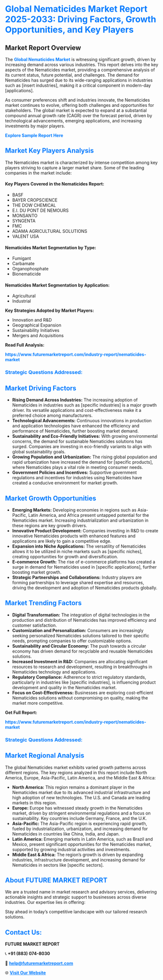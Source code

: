 <h1 style="color: #007BFF;">Global Nematicides Market Report 2025-2033: Driving Factors, Growth Opportunities, and Key Players</h1>

<section id="overview">
<h2>Market Report Overview</h2>
<p>The <a href="https://www.futuremarketreport.com/industry-report/nematicides-market" style="color: #007BFF; text-decoration: none;"><strong>Global Nematicides Market</strong></a> is witnessing significant growth, driven by increasing demand across various industries. This report delves into the key aspects of the Nematicides market, providing a comprehensive analysis of its current status, future potential, and challenges. The demand for Nematicides has surged due to its wide-ranging applications in industries such as [insert industries], making it a critical component in modern-day [applications].</p>
<p>As consumer preferences shift and industries innovate, the Nematicides market continues to evolve, offering both challenges and opportunities for stakeholders. The global market is expected to expand at a substantial compound annual growth rate (CAGR) over the forecast period, driven by technological advancements, emerging applications, and increasing investments by major players.</p>
</section>

<section id="overview">
<p><a href="https://www.futuremarketreport.com/request-sample/reportId=104680" style="color: #007BFF; text-decoration: none;"><strong>Explore Sample Report Here</strong></a></p>
</section>

<section id="key-players">
<h2 style="color: #007BFF;">Market Key Players Analysis</h2>
<p>The Nematicides market is characterized by intense competition among key players striving to capture a larger market share. Some of the leading companies in the market include:</p>
<h4>Key Players Covered in the Nematicides Report:</h4>
<ul><li>BASF</li><li>BAYER CROPSCIENCE</li><li>THE DOW CHEMICAL</li><li>E.I. DU PONT DE NEMOURS</li><li>MONSANTO</li><li>SYNGENTA</li><li>FMC</li><li>ADAMA AGRICULTURAL SOLUTIONS</li><li>VALENT USA</li></ul>
<h4>Nematicides Market Segmentation by Type:</h4>
<ul><li>Fumigant</li><li>Carbamate</li><li>Organophosphate</li><li>Bionematicide</li></ul>

<h4>Nematicides Market Segmentation by Application:</h4>
<ul><li>Agricultural</li><li>Industrial</li></ul>
<p><strong>Key Strategies Adopted by Market Players:</strong></p>
<ul>
<li>Innovation and R&D</li>
<li>Geographical Expansion</li>
<li>Sustainability Initiatives</li>
<li>Mergers and Acquisitions</li>
</ul>
</section>

<section>
<p><strong>Read Full Analysis: </strong></p><a href="https://www.futuremarketreport.com/industry-report/nematicides-market" style="color: #007BFF; text-decoration: none;"><strong>https://www.futuremarketreport.com/industry-report/nematicides-market</strong></a>
<h3 style="color: #007BFF;">Strategic Questions Addressed:</h3>
</section>

<section id="driving-factors">
<h2 style="color: #007BFF;">Market Driving Factors</h2>
<ul>
<li><strong>Rising Demand Across Industries:</strong> The increasing adoption of Nematicides in industries such as [specific industries] is a major growth driver. Its versatile applications and cost-effectiveness make it a preferred choice among manufacturers.</li>
<li><strong>Technological Advancements:</strong> Continuous innovations in production and application technologies have enhanced the efficiency and performance of Nematicides, further boosting market demand.</li>
<li><strong>Sustainability and Eco-Friendly Initiatives:</strong> With growing environmental concerns, the demand for sustainable Nematicides solutions has surged. Companies are investing in eco-friendly variants to align with global sustainability goals.</li>
<li><strong>Growing Population and Urbanization:</strong> The rising global population and rapid urbanization have increased the demand for [specific products], where Nematicides plays a vital role in meeting consumer needs.</li>
<li><strong>Government Policies and Incentives:</strong> Supportive government regulations and incentives for industries using Nematicides have created a conducive environment for market growth.</li>
</ul>
</section>

<section id="growth-opportunities">
<h2 style="color: #007BFF;">Market Growth Opportunities</h2>
<ul>
<li><strong>Emerging Markets:</strong> Developing economies in regions such as Asia-Pacific, Latin America, and Africa present untapped potential for the Nematicides market. Increasing industrialization and urbanization in these regions are key growth drivers.</li>
<li><strong>Innovative Product Development:</strong> Companies investing in R&D to create innovative Nematicides products with enhanced features and applications are likely to gain a competitive edge.</li>
<li><strong>Expansion into Niche Applications:</strong> The versatility of Nematicides allows it to be utilized in niche markets such as [specific niches], creating opportunities for growth and diversification.</li>
<li><strong>E-commerce Growth:</strong> The rise of e-commerce platforms has created a surge in demand for Nematicides used in [specific applications], further boosting market growth.</li>
<li><strong>Strategic Partnerships and Collaborations:</strong> Industry players are forming partnerships to leverage shared expertise and resources, driving the development and adoption of Nematicides products globally.</li>
</ul>
</section>

<section id="trending-factors">
<h2 style="color: #007BFF;">Market Trending Factors</h2>
<ul>
<li><strong>Digital Transformation:</strong> The integration of digital technologies in the production and distribution of Nematicides has improved efficiency and customer satisfaction.</li>
<li><strong>Customization and Personalization:</strong> Consumers are increasingly seeking personalized Nematicides solutions tailored to their specific needs, prompting companies to offer customizable options.</li>
<li><strong>Sustainability and Circular Economy:</strong> The push towards a circular economy has driven demand for recyclable and reusable Nematicides solutions.</li>
<li><strong>Increased Investment in R&D:</strong> Companies are allocating significant resources to research and development, resulting in breakthroughs in Nematicides technology and applications.</li>
<li><strong>Regulatory Compliance:</strong> Adherence to strict regulatory standards, particularly in industries like [specific industries], is influencing product development and quality in the Nematicides market.</li>
<li><strong>Focus on Cost-Effectiveness:</strong> Businesses are exploring cost-efficient Nematicides solutions without compromising on quality, making the market more competitive.</li>
</ul>
</section>

<section>
<p><strong>Get Full Report: </strong></p><a href="https://www.futuremarketreport.com/industry-report/nematicides-market" style="color: #007BFF; text-decoration: none;"><strong>https://www.futuremarketreport.com/industry-report/nematicides-market</strong></a>
<h3 style="color: #007BFF;">Strategic Questions Addressed:</h3>
</section>


<section id="regional-analysis">
<h2 style="color: #007BFF;">Market Regional Analysis</h2>
<p>The global Nematicides market exhibits varied growth patterns across different regions. The key regions analyzed in this report include North America, Europe, Asia-Pacific, Latin America, and the Middle East & Africa:</p>
<ul>
<li><strong>North America:</strong> This region remains a dominant player in the Nematicides market due to its advanced industrial infrastructure and high adoption of new technologies. The U.S. and Canada are leading markets in this region.</li>
<li><strong>Europe:</strong> Europe has witnessed steady growth in the Nematicides market, driven by stringent environmental regulations and a focus on sustainability. Key countries include Germany, France, and the U.K.</li>
<li><strong>Asia-Pacific:</strong> The Asia-Pacific region is experiencing rapid growth, fueled by industrialization, urbanization, and increasing demand for Nematicides in countries like China, India, and Japan.</li>
<li><strong>Latin America:</strong> Emerging markets in Latin America, such as Brazil and Mexico, present significant opportunities for the Nematicides market, supported by growing industrial activities and investments.</li>
<li><strong>Middle East & Africa:</strong> The region’s growth is driven by expanding industries, infrastructure development, and increasing demand for Nematicides in sectors like [specific sectors].</li>
</ul>
</section>

<footer>
<h2 style="color: #007BFF;">About FUTURE MARKET REPORT</h2>
<p>We are a trusted name in market research and advisory services, delivering actionable insights and strategic support to businesses across diverse industries. Our expertise lies in offering:</p>

<p>Stay ahead in today’s competitive landscape with our tailored research solutions.</p>

<h2 style="color: #007BFF;">Contact Us:</h2>
<p><strong>FUTURE MARKET REPORT</strong></p>
<p>📞 <strong>+91 (883) 074-8030</strong></p>
<p>📧 <strong><a href="mailto:help@futuremarketreport.com" style="color: #007BFF;">help@futuremarketreport.com</a></strong></p>
<p>🌐 <strong><a href="https://www.futuremarketreport.com/" style="color: #007BFF;">Visit Our Website</a></strong></p>
</footer>